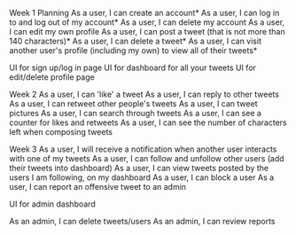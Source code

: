 Week 1
Planning
As a user, I can create an account*
As a user, I can log in to and log out of my account*
As a user, I can delete my account
As a user, I can edit my own profile
As a user, I can post a tweet (that is not more than 140 characters)*
As a user, I can delete a tweet*
As a user, I can visit another user's profile (including my own) to view all of their tweets*

UI for sign up/log in page
UI for dashboard for all your tweets
UI for edit/delete profile page

Week 2
As a user, I can 'like' a tweet
As a user, I can reply to other tweets
As a user, I can retweet other people's tweets
As a user, I can tweet pictures
As a user, I can search through tweets
As a user, I can see a counter for likes and retweets
As a user, I can see the number of characters left when composing tweets

Week 3
As a user, I will receive a notification when another user interacts with one of my tweets
As a user, I can follow and unfollow other users (add their tweets into dashboard)
As a user, I can view tweets posted by the users I am following, on my dashboard
As a user, I can block a user
As a user, I can report an offensive tweet to an admin


UI for admin dashboard

As an admin, I can delete tweets/users
As an admin, I can review reports
